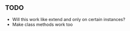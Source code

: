 ## TODO

 - Will this work like extend and only on certain instances?
 - Make class methods work too

